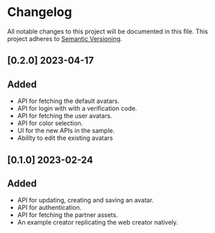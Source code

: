 # Changelog

All notable changes to this project will be documented in this file.
This project adheres to [Semantic Versioning](http://semver.org/).

## [0.2.0] 2023-04-17

## Added

- API for fetching the default avatars.
- API for login with with a verification code.
- API for fetching the user avatars.
- API for color selection.
- UI for the new APIs in the sample.
- Ability to edit the existing avatars

## [0.1.0] 2023-02-24

## Added

- API for updating, creating and saving an avatar.
- API for authentication.
- API for fetching the partner assets.
- An example creator replicating the web creator natively.
